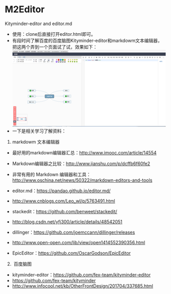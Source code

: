 # M2Editor
Kityminder-editor and editor.md
- 使用：clone后直接打开editor.html即可。
- 有段时间了解百度的百度脑图Kityminder-editor和markdowm文本编辑器，把这两个弄到一个页面试了试，效果如下：
![效果图](https://github.com/LinShuling16/M2Editor/blob/master/image.png)
- 一下是相关学习了解资料：
1. markdowm 文本编辑器
- 最好用的markdown编辑器汇总：http://www.imooc.com/article/14554
- Markdown编辑器之比较：http://www.jianshu.com/p/dcffb6f60fe2
- 非常有用的 Markdown 编辑器和工具：http://www.oschina.net/news/50322/markdown-editors-and-tools

- editor.md：https://pandao.github.io/editor.md/
- http://www.cnblogs.com/Leo_wl/p/5763491.html

- stackedit：https://github.com/benweet/stackedit/
- http://blog.csdn.net/yfj300/article/details/48542051

- dillinger：https://github.com/joemccann/dillinger/releases
- http://www.open-open.com/lib/view/open1414552390356.html

- EpicEditor：https://github.com/OscarGodson/EpicEditor

2.  百度脑图
- kityminder-editor：https://github.com/fex-team/kityminder-editor
- https://github.com/fex-team/kityminder
- http://www.infocool.net/kb/OtherFrontDesign/201704/337685.html
